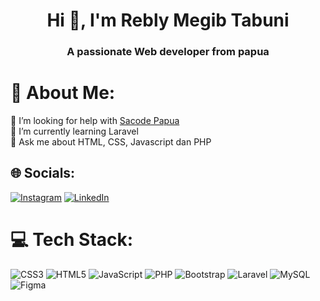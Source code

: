 <h1 align="center">Hi 👋, I'm Rebly Megib Tabuni</h1>
<h3 align="center">A passionate Web developer from papua</h3>


# 💫 About Me:
🤝 I’m looking for help with [Sacode Papua](https://www.sacode.web.id/)<br>🌱 I’m currently learning Laravel <br>💬 Ask me about HTML, CSS, Javascript dan PHP<br>


## 🌐 Socials:
[![Instagram](https://img.shields.io/badge/Instagram-%23E4405F.svg?logo=Instagram&logoColor=white)](https://instagram.com/code.liar) [![LinkedIn](https://img.shields.io/badge/LinkedIn-%230077B5.svg?logo=linkedin&logoColor=white)](https://linkedin.com/in/reblytabuni22) 

# 💻 Tech Stack:
![CSS3](https://img.shields.io/badge/css3-%231572B6.svg?style=plastic&logo=css3&logoColor=white) ![HTML5](https://img.shields.io/badge/html5-%23E34F26.svg?style=plastic&logo=html5&logoColor=white) ![JavaScript](https://img.shields.io/badge/javascript-%23323330.svg?style=plastic&logo=javascript&logoColor=%23F7DF1E) ![PHP](https://img.shields.io/badge/php-%23777BB4.svg?style=plastic&logo=php&logoColor=white) ![Bootstrap](https://img.shields.io/badge/bootstrap-%23563D7C.svg?style=plastic&logo=bootstrap&logoColor=white)  ![Laravel](https://img.shields.io/badge/laravel-%23FF2D20.svg?style=plastic&logo=laravel&logoColor=white)   ![MySQL](https://img.shields.io/badge/mysql-%2300f.svg?style=plastic&logo=mysql&logoColor=white) 	![Figma](https://img.shields.io/badge/figma-%23F24E1E.svg?style=plastic&logo=figma&logoColor=white)

<!-- Proudly created with GPRM ( https://gprm.itsvg.in ) -->
